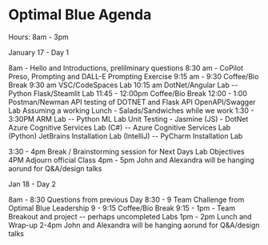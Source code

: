 # Optimal Blue Agenda

Hours: 8am - 3pm

January 17 - Day 1

8am - Hello and Introductions, prelilminary questions
8:30 am - CoPilot Preso, Prompting and DALL-E Prompting Exercise
9:15 am - 9:30 Coffee/Bio Break
9:30 am VSC/CodeSpaces Lab
10:15 am DotNet/Angular Lab                  -- Python Flask/Steamlit Lab
11:45 - 12:00pm Coffee/Bio Break
12:00 - 1:00 Postman/Newman API testing of DOTNET and Flask API
              OpenAPI/Swagger Lab
Assuming a working Lunch - Salads/Sandwiches while we work
1:30 - 3:30PM  ARM Lab                           -- Python ML Lab
          Unit Testing - Jasmine (JS)
                       - DotNet
          Azure Cognitive Services Lab (C#) -- Azure Cognitive Services Lab (Python)
          JetBrains Installation Lab (IntelliJ)        -- PyCharm Installation Lab


3:30 - 4pm Break / Brainstorming session for Next Days Lab Objectives
4PM Adjourn official Class
4pm - 5pm John and Alexandra will be hanging aorund for Q&A/design talks



Jan 18 - Day 2

8am - 8:30 Questions from previous Day
8:30 - 9  Team Challenge from Optimal Blue Leadership
9 - 9:15 Coffee/Bio Break
9:15 - 1pm - Team Breakout and project -- perhaps uncompleted Labs
1pm - 2pm Lunch and Wrap-up
2-4pm  John and Alexandra will be hanging aorund for Q&A/design talks
